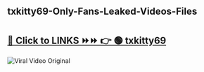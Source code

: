 
 ## txkitty69-Only-Fans-Leaked-Videos-Files

# <h2><a href="https://mediaupload.pro?txkitty69">🔗 Click to LINKS ⏩⏩ 👉 🟢 txkitty69 </a></h2>

<a href="https://mediaupload.pro?txkitty69" rel="nofollow" data-target="animated-image.originalLink"><img src="https://i.ibb.co.com/xMMVF88/686577567.gif" alt="Viral Video Original" style="max-width: 100%; display: inline-block;" data-target="animated-image.originalImage"></a>